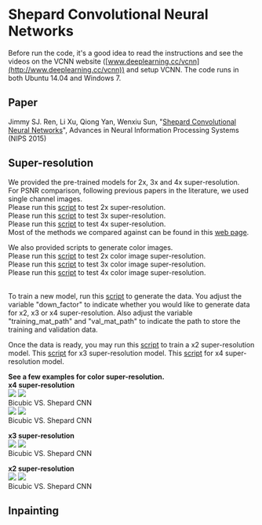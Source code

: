 # Shepard Convolutional Neural Networks
Before run the code, it's a good idea to read the instructions and see the videos on the VCNN website ([www.deeplearning.cc/vcnn](http://www.deeplearning.cc/vcnn)) and setup VCNN. The code runs in both Ubuntu 14.04 and Windows 7.

## Paper
Jimmy SJ. Ren, Li Xu, Qiong Yan, Wenxiu Sun, "[Shepard Convolutional Neural Networks](http://papers.nips.cc/paper/5774-shepard-convolutional-neural-networks.pdf)", Advances in Neural Information Processing Systems (NIPS 2015)

## Super-resolution
We provided the pre-trained models for 2x, 3x and 4x super-resolution. <br>
For PSNR comparison, following previous papers in the literature, we used single channel images. <br>
Please run this [script](https://github.com/jimmy-ren/vcnn_double-bladed/blob/master/applications/Shepard_CNN/Shepard_super_res/shepard_sr_x2_demo.m) to test 2x super-resolution. <br>
Please run this [script](https://github.com/jimmy-ren/vcnn_double-bladed/blob/master/applications/Shepard_CNN/Shepard_super_res/shepard_sr_x3_demo.m) to test 3x super-resolution. <br>
Please run this [script](https://github.com/jimmy-ren/vcnn_double-bladed/blob/master/applications/Shepard_CNN/Shepard_super_res/shepard_sr_x4_demo.m) to test 4x super-resolution. <br>
Most of the methods we compared against can be found in this [web page](http://www.vision.ee.ethz.ch/~timofter/ACCV2014_ID820_SUPPLEMENTARY/).
<br>

We also provided scripts to generate color images. <br>
Please run this [script](https://github.com/jimmy-ren/vcnn_double-bladed/blob/master/applications/Shepard_CNN/Shepard_super_res/color_super_res/color_shepard_sr_x2_demo.m) to test 2x color image super-resolution. <br>
Please run this [script](https://github.com/jimmy-ren/vcnn_double-bladed/blob/master/applications/Shepard_CNN/Shepard_super_res/color_super_res/color_shepard_sr_x3_demo.m) to test 3x color image super-resolution. <br>
Please run this [script](https://github.com/jimmy-ren/vcnn_double-bladed/blob/master/applications/Shepard_CNN/Shepard_super_res/color_super_res/color_shepard_sr_x4_demo.m) to test 4x color image super-resolution. <br>
<br>

To train a new model, run this [script](https://github.com/jimmy-ren/vcnn_double-bladed/blob/master/data/Shepard_CNN/Shepard_super_res/gen_training_data.m) to generate the data. You adjust the variable "down_factor" to indicate whether you would like to generate data for x2, x3 or x4 super-resolution. Also adjust the variable "training_mat_path" and "val_mat_path" to indicate the path to store the training and validation data. <br>

Once the data is ready, you may run this [script](https://github.com/jimmy-ren/vcnn_double-bladed/blob/master/applications/Shepard_CNN/Shepard_super_res/shepard_sr_x2_train.m) to train a x2 super-resolution model. This [script](https://github.com/jimmy-ren/vcnn_double-bladed/blob/master/applications/Shepard_CNN/Shepard_super_res/shepard_sr_x3_train.m) for x3 super-resolution model. This [script](https://github.com/jimmy-ren/vcnn_double-bladed/blob/master/applications/Shepard_CNN/Shepard_super_res/shepard_sr_x4_train.m) for x4 super-resolution model.

<b>See a few examples for color super-resolution.</b> <br>
<b>x4 super-resolution</b> <br>
![](https://github.com/jimmy-ren/vcnn_double-bladed/blob/master/applications/Shepard_CNN/Shepard_super_res/images/web/butterfly_bicubic_x4.png)  ![](https://github.com/jimmy-ren/vcnn_double-bladed/blob/master/applications/Shepard_CNN/Shepard_super_res/images/web/butterfly_shcnn_x4.png) <br>
Bicubic VS. Shepard CNN <br>
![](https://github.com/jimmy-ren/vcnn_double-bladed/blob/master/applications/Shepard_CNN/Shepard_super_res/images/web/flowers_bicubic_x4.png)  ![](https://github.com/jimmy-ren/vcnn_double-bladed/blob/master/applications/Shepard_CNN/Shepard_super_res/images/web/flowers_shcnn_x4.png) <br>
Bicubic VS. Shepard CNN <br>

<b>x3 super-resolution</b> <br>
![](https://github.com/jimmy-ren/vcnn_double-bladed/blob/master/applications/Shepard_CNN/Shepard_super_res/images/web/comic_bicubic_x3.png)  ![](https://github.com/jimmy-ren/vcnn_double-bladed/blob/master/applications/Shepard_CNN/Shepard_super_res/images/web/comic_shcnn_x3.png) <br>
Bicubic VS. Shepard CNN <br>

<b>x2 super-resolution</b> <br>
![](https://github.com/jimmy-ren/vcnn_double-bladed/blob/master/applications/Shepard_CNN/Shepard_super_res/images/web/ppt3_bicubic_x2.png)  ![](https://github.com/jimmy-ren/vcnn_double-bladed/blob/master/applications/Shepard_CNN/Shepard_super_res/images/web/ppt3_shcnn_x2.png) <br>
Bicubic VS. Shepard CNN <br>



## Inpainting


